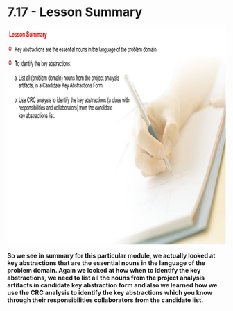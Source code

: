 # 7.17 - Lesson Summary

<img src="/images/07_17_01.jpg" width="800" height="500">

**So we see in summary for this particular module, we actually looked at key abstractions that are the essential nouns in the language of the problem domain. Again we looked at how when to identify the key abstractions, we need to list all the nouns from the project analysis artifacts in candidate key abstraction form and also we learned how we use the CRC analysis to identify the key abstractions which you know through their responsibilities collaborators from the candidate list.**